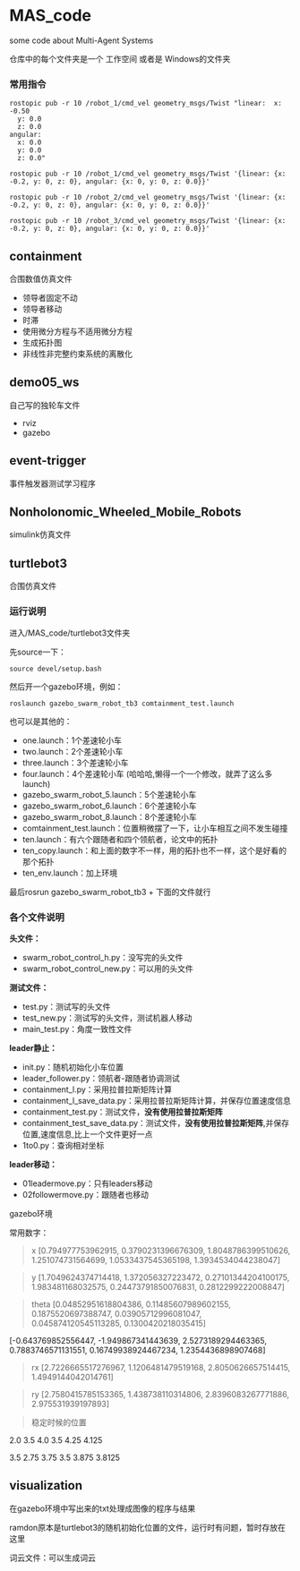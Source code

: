 # MAS_code
some code about Multi-Agent Systems

仓库中的每个文件夹是一个 工作空间 或者是 Windows的文件夹

### 常用指令
```
rostopic pub -r 10 /robot_1/cmd_vel geometry_msgs/Twist "linear:  x: -0.50
  y: 0.0
  z: 0.0
angular:
  x: 0.0
  y: 0.0
  z: 0.0"
```
```
rostopic pub -r 10 /robot_1/cmd_vel geometry_msgs/Twist '{linear: {x: -0.2, y: 0, z: 0}, angular: {x: 0, y: 0, z: 0.0}}'
```
```
rostopic pub -r 10 /robot_2/cmd_vel geometry_msgs/Twist '{linear: {x: -0.2, y: 0, z: 0}, angular: {x: 0, y: 0, z: 0.0}}'
```
```
rostopic pub -r 10 /robot_3/cmd_vel geometry_msgs/Twist '{linear: {x: -0.2, y: 0, z: 0}, angular: {x: 0, y: 0, z: 0.0}}'
```

## containment
合围数值仿真文件
- 领导者固定不动
- 领导者移动
- 时滞
- 使用微分方程与不适用微分方程
- 生成拓扑图
- 非线性非完整约束系统的离散化

## demo05_ws
自己写的独轮车文件
- rviz
- gazebo

## event-trigger
事件触发器测试学习程序

## Nonholonomic_Wheeled_Mobile_Robots
simulink仿真文件

## turtlebot3
合围仿真文件

### 运行说明
进入/MAS_code/turtlebot3文件夹

先source一下：

```
source devel/setup.bash
```
然后开一个gazebo环境，例如：
```
roslaunch gazebo_swarm_robot_tb3 comtainment_test.launch 
```
也可以是其他的：

- one.launch：1个差速轮小车
- two.launch：2个差速轮小车
- three.launch：3个差速轮小车
- four.launch：4个差速轮小车 (哈哈哈,懒得一个一个修改，就弄了这么多launch)
- gazebo_swarm_robot_5.launch：5个差速轮小车
- gazebo_swarm_robot_6.launch：6个差速轮小车
- gazebo_swarm_robot_8.launch：8个差速轮小车
- comtainment_test.launch：位置稍微摆了一下，让小车相互之间不发生碰撞
- ten.launch：有六个跟随者和四个领航者，论文中的拓扑
- ten_copy.launch：和上面的数字不一样，用的拓扑也不一样，这个是好看的那个拓扑
- ten_env.launch：加上环境


最后rosrun gazebo_swarm_robot_tb3 + 下面的文件就行

### 各个文件说明
**头文件：**
- swarm_robot_control_h.py：没写完的头文件
- swarm_robot_control_new.py：可以用的头文件

**测试文件：**
- test.py：测试写的头文件
- test_new.py：测试写的头文件，测试机器人移动
- main_test.py：角度一致性文件

**leader静止：**
- init.py：随机初始化小车位置
- leader_follower.py：领航者-跟随者协调测试
- containment_l.py：采用拉普拉斯矩阵计算
- containment_l_save_data.py：采用拉普拉斯矩阵计算，并保存位置速度信息
- containment_test.py：测试文件，**没有使用拉普拉斯矩阵**
- containment_test_save_data.py：测试文件，**没有使用拉普拉斯矩阵**,并保存位置,速度信息,比上一个文件更好一点
- 1to0.py：查询相对坐标

**leader移动：**
- 01leadermove.py：只有leaders移动
- 02followermove.py：跟随者也移动

gazebo环境

常用数字：

> x
[0.794977753962915, 0.3790231396676309, 1.8048786399510626, 1.251074731564699, 1.0533437545365198, 1.3934534044238047]

> y
[1.7049624374714418, 1.372056327223472, 0.27101344204100175, 1.983481168032575, 0.24473791850076831, 0.2812299222008847]

> theta
[0.04852951618804386, 0.11485607989602155, 0.1875520697388747, 0.03905712996081047, 0.045874120545113285, 0.1300420218035415]

[-0.643769852556447, -1.949867341443639, 2.5273189294463365, 0.7883746571131551, 0.16749938924467234, 1.2354436898907468]

> rx
[2.7226665517276967, 1.1206481479519168, 2.8050626657514415, 1.4949144042014761]

> ry
[2.7580415785153365, 1.438738110314806, 2.8396083267771886, 2.975531939197893]

> 稳定时候的位置

2.0 3.5 4.0 3.5 4.25 4.125

3.5 2.75 3.75 3.5 3.875 3.8125

## visualization
在gazebo环境中写出来的txt处理成图像的程序与结果

ramdon原本是turtlebot3的随机初始化位置的文件，运行时有问题，暂时存放在这里

词云文件：可以生成词云
